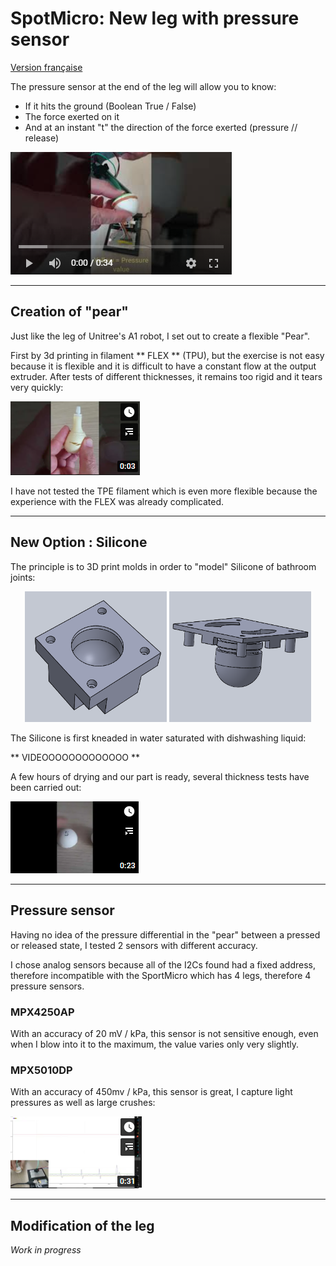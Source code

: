 # SpotMicro: New leg with pressure sensor

[Version française](./README_FR.md)

<a id="up"> </a>

The pressure sensor at the end of the leg will allow you to know:
- If it hits the ground (Boolean True / False)
- The force exerted on it
- And at an instant "t" the direction of the force exerted (pressure // release)

[![Video Presentation](assets/presentation.png)](https://youtu.be/5eInNg3Okts)

---

## Creation of "pear"

<a id="pear"> </a>

Just like the leg of Unitree's A1 robot, I set out to create a flexible "Pear".

First by 3d printing in filament ** FLEX ** (TPU), but the exercise is not easy because it is flexible and it is difficult to have a constant flow at the output extruder.
After tests of different thicknesses, it remains too rigid and it tears very quickly:

[![Test TPU](assets/flex-pear.png)](https://youtu.be/qxboo4HXB_k)

I have not tested the TPE filament which is even more flexible because the experience with the FLEX was already complicated.

---

## New Option : **Silicone**

<a id="silicone"> </a>

The principle is to 3D print molds in order to "model" Silicone of bathroom joints:

<div align="center"><img alt="silicone-mold-A" width="45%" src="assets/silicone-mold_A.png" />&nbsp;<img alt="silicone-mold-B" width="45%" src="assets/silicone-mold_B.png" /></div>  

The Silicone is first kneaded in water saturated with dishwashing liquid:

** VIDEOOOOOOOOOOOOO **

A few hours of drying and our part is ready, several thickness tests have been carried out:

[![Result Silicone Mold](assets/result_silicone-mold.png)](https://youtu.be/qxboo4HXB_k)

---

## Pressure sensor

<a id="sensor"> </a>

Having no idea of the pressure differential in the "pear" between a pressed or released state, I tested 2 sensors with different accuracy.

I chose analog sensors because all of the I2Cs found had a fixed address, therefore incompatible with the SportMicro which has 4 legs, therefore 4 pressure sensors.

### **MPX4250AP**
With an accuracy of 20 mV / kPa, this sensor is not sensitive enough, even when I blow into it to the maximum, the value varies only very slightly.

### **MPX5010DP**
With an accuracy of 450mv / kPa, this sensor is great, I capture light pressures as well as large crushes:

[![Result Sensor](assets/result_sensor.png)](https://youtu.be/x-UZMXbWamg)

---

## Modification of the leg

*Work in progress*